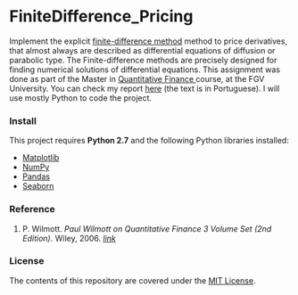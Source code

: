 FiniteDifference_Pricing
==================

Implement the explicit [finite-difference method](https://en.wikipedia.org/wiki/Finite_difference_method) method to price derivatives, that almost always are described as differential equations of diffusion or parabolic type. The Finite-difference methods are precisely designed for finding numerical solutions of differential equations. This assignment was done as part of the Master in [Quantitative Finance ](http://eesp.fgv.br/ensino/mestrado-profissional/economia/area-financas-quantitativas) course, at the FGV University. You can check my report <a href="" target="_blank">here</a> (the text is in Portuguese). I will use mostly Python to code the project.


### Install
This project requires **Python 2.7** and the following Python libraries installed:

- [Matplotlib](http://matplotlib.org/)
- [NumPy](http://www.numpy.org/)
- [Pandas](http://pandas.pydata.org)
- [Seaborn](https://web.stanford.edu/~mwaskom/software/seaborn/)


### Reference
1. P. Wilmott.  *Paul Wilmott on Quantitative Finance 3 Volume Set (2nd Edition)*. Wiley, 2006. [*link*](https://books.google.com.br/books/about/Paul_Wilmott_on_Quantitative_Finance.html?id=zdLDAQAAQBAJ&redir_esc=y&hl=en)


### License
The contents of this repository are covered under the [MIT License](LICENSE).

